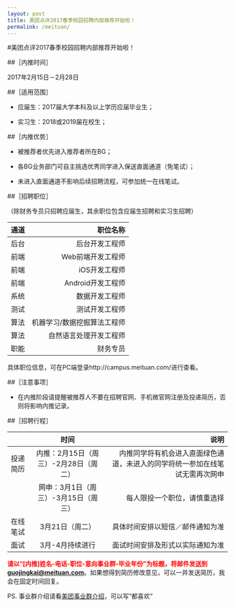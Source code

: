 ```yaml
---
layout: post
title: 美团点评2017春季校园招聘内部推荐开始啦！
permalink: /meituan/
---
```


#美团点评2017春季校园招聘内部推荐开始啦！

##［内推时间］ 

  2017年2月15日－2月28日

##［适用范围］

- 应届生：2017届大学本科及以上学历应届毕业生；

- 实习生：2018或2019届在校生；

##［内推优势］

- 被推荐者优先进入推荐者所在BG；

- 各BG业务部门可自主挑选优秀同学进入保送直面通道（免笔试）；

- 未进入直面通道不影响后续招聘流程，可参加统一在线笔试。

##［招聘职位］

（除财务专员只招聘应届生，其余职位包含应届生招聘和实习生招聘）

|通道| 职位名称|
|:--|--:|
|后台| 后台开发工程师|
|前端| Web前端开发工程师|
|前端|	iOS开发工程师|
|前端|	Android开发工程师|
|系统|	数据开发工程师|
|测试|	测试开发工程师|
|算法|	机器学习/数据挖掘算法工程师|
|算法|	自然语言处理开发工程师| 
|职能|	财务专员|

具体职位信息，可在PC端登录http://campus.meituan.com/进行查看。

##［注意事项］

- 在内推阶段请提醒被推荐人不要在招聘官网、手机微官网注册及投递简历，否则将影响内推记录。

##［招聘行程］

||时间|	说明|
|:--|:--:|--:|
|投递简历|	内推：2月15日（周三）-2月28日（周二）|内推同学将有机会进入直面绿色通道，未进入的同学将统一参加在线笔试无需再次网申|
||网申：3月1日（周三）-3月15日（周三）|	每人限投一个职位，请慎重选择|
|在线笔试|	3月21日（周二）|	具体时间安排以短信／邮件通知为准|
|面试|	3月-4月持续进行|	面试时间安排及形式以实际通知为准|


<font color="red">**请以“[内推]姓名-电话-职位-意向事业群-毕业年份”为标题，将邮件发送到 guojingkai@meituan.com**</font>。如果想得到简历修改意见，可以一并发送简历，我会在固定时间回复。

PS. 事业群介绍请看[美团事业群介绍](http://campus.meituan.com/#/main/enterMeida/business)，可以写“都喜欢” 


